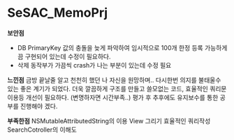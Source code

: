 # SeSAC_MemoPrj

**보안점**
- DB PrimaryKey 값의 충돌을 늦게 파악하여 임시적으로 100개 한정 등록 가능하게 끔 구현되어 있는데 수정이 필요하다.
- 삭제 동작부가 가끔씩 crash가 나는 부분이 있는데 수정 필요

**느낀점**
금방 끝날줄 알고 천천히 했던 나 자신을 원망하며.. 다시한번 의지를 불태울수 있는 좋은 계기가 되었다.
더욱 깔끔하게 구조를 만들고 쓸모없는 코드, 효율적인 쿼리문 이용등 개선이 필요하다. (변명하자면 시간부족..)
평가 후 추후에도 유지보수를 통한 공부를 진행해야 겠다.

**부족한점**
NSMutableAttributedString의 이용
View 그리기
효율적인 쿼리작성
SearchCotroller의 이해도
